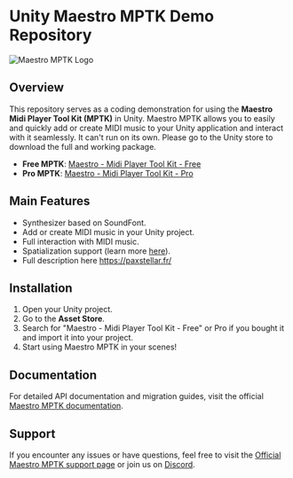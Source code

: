 # Unity Maestro MPTK Demo Repository

![Maestro MPTK Logo](https://mptkapi.paxstellar.com/Logo_MPTK.png)

## Overview

This repository serves as a coding demonstration for using the **Maestro Midi Player Tool Kit (MPTK)** in Unity. Maestro MPTK allows you to easily and quickly add or create MIDI music to your Unity application and interact with it seamlessly. It can't run on its own. Please go to the Unity store to download the full and working package.
- **Free MPTK**: [Maestro - Midi Player Tool Kit - Free](https://assetstore.unity.com/packages/tools/audio/maestro-midi-player-tool-kit-free-107994)
- **Pro MPTK**: [Maestro - Midi Player Tool Kit - Pro](https://assetstore.unity.com/packages/tools/audio/maestro-midi-player-tool-kit-pro-115331)

## Main Features

- Synthesizer based on SoundFont.
- Add or create MIDI music in your Unity project.
- Full interaction with MIDI music.
- Spatialization support (learn more [here](https://paxstellar.fr/setup-mptk-sound-spatialization/)).
- Full description here https://paxstellar.fr/

## Installation

1. Open your Unity project.
2. Go to the **Asset Store**.
3. Search for "Maestro - Midi Player Tool Kit - Free" or Pro if you bought it and import it into your project.
4. Start using Maestro MPTK in your scenes!

## Documentation

For detailed API documentation and migration guides, visit the official [Maestro MPTK documentation](https://mptkapi.paxstellar.com/).

## Support

If you encounter any issues or have questions, feel free to visit the [Official Maestro MPTK support page](https://forum.unity.com/threads/maestro-midi-player-tool-kit-good-news-for-your-rhythm-game.526741/) or join us on [Discord](https://discord.gg/5tgVmZG9pr).
